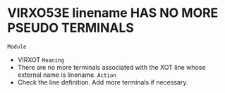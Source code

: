 # VIRXO53E linename HAS NO MORE PSEUDO TERMINALS
`Module`
- VIRXOT
`Meaning`
- There are no more terminals associated with the XOT line whose external name is linename.
`Action`
- Check the line definition. Add more terminals if necessary.
